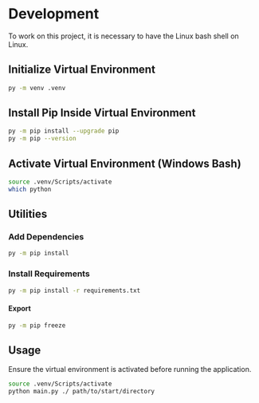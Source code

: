 # Development

To work on this project, it is necessary to have the Linux bash shell on Linux.

## Initialize Virtual Environment

```bash
py -m venv .venv
```

## Install Pip Inside Virtual Environment

```bash
py -m pip install --upgrade pip
py -m pip --version
```

## Activate Virtual Environment (Windows Bash)

```bash
source .venv/Scripts/activate
which python
```

## Utilities

### Add Dependencies

```bash
py -m pip install
```

### Install Requirements

```bash
py -m pip install -r requirements.txt
```

#### Export

```bash
py -m pip freeze
```

## Usage

Ensure the virtual environment is activated before running the application.

```bash
source .venv/Scripts/activate
python main.py ./ path/to/start/directory
```
